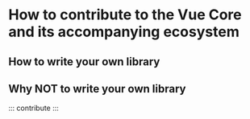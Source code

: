 # How to contribute to the Vue Core and its accompanying ecosystem

## How to write your own library

## Why NOT to write your own library

::: contribute
:::
